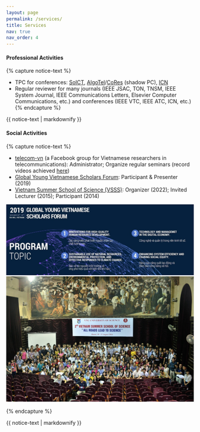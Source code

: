 ```yaml
---
layout: page
permalink: /services/
title: Services
nav: true
nav_order: 4
---
```


#### Professional Activities
{% capture notice-text %}
* TPC for conferences: [SoICT](https://soict.org/), [AlgoTel](https://apps.univ-lr.fr/cgi-bin/WebObjects/Colloque.woa/wa/menu?code=2721&idMenu=10987&lang=fr)/[CoRes](https://apps.univ-lr.fr/cgi-bin/WebObjects/Colloque.woa/wa/menu?code=2721&idMenu=10988&lang=fr) (shadow PC), [ICN](https://www.iaria.org/conferences2020/ICN20.html)
* Regular reviewer for many journals (IEEE JSAC, TON, TNSM, IEEE System Journal, IEEE Communications Letters, Elsevier Computer Communications, etc.) and conferences (IEEE VTC, IEEE ATC, ICN, etc.)
{% endcapture %}

<div class="notice--info">
  {{ notice-text | markdownify }}
</div>


#### Social Activities
{% capture notice-text %}
* [telecom-vn](https://www.facebook.com/groups/telecomvn) (a Facebook group for Vietnamese researchers in telecommunications): Administrator; Organize regular seminars (record videos achieved [here](https://www.youtube.com/channel/UCNWic6CM7ZtdlUJQd2WlGYQ))
* [Global Young Vietnamese Scholars Forum](http://trithuctrevietnam.vn/): Participant & Presenter (2019)
* [Vietnam Summer School of Science (VSSS)](https://www.truonghekhoahoc.com/): Organizer (2022); Invited Lecturer (2015); Participant (2014)

<img src="/assets/img/event_gyvsf2019.jpg" width="800" />

<img src="/assets/img/event_vsss2015.jpg" width="800" />

{% endcapture %}

<div class="notice--success">
  {{ notice-text | markdownify }}
</div>



<!-- * 01/2022-present: volunteer as a translator for [Kính Kính Coong](https://www.facebook.com/groups/327219941478408/about), a project of translating French-Vietnamese and Vietnamese-French letters between godparents and foster children in difficult circumstances in Vietnam -->



<!--
<img src="http://....jpg" width="200" height="200" />
![GYVSF2019](/assets/images/event_gyvsf2019.jpg)
![VSSS2015](/assets/images/event_vsss2015.jpg)
-->


<!-- Curriculum vitae [[.pdf]({{ site.url }}/files/cv-giuseppedurisi.pdf)] -->
